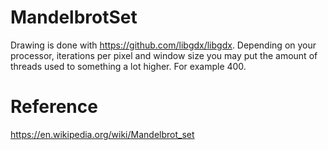 # MandelbrotSet
Drawing is done with https://github.com/libgdx/libgdx.
Depending on your processor, iterations per pixel and window size you may put the amount of threads used to something a
lot higher. For example 400. 

# Reference
https://en.wikipedia.org/wiki/Mandelbrot_set
